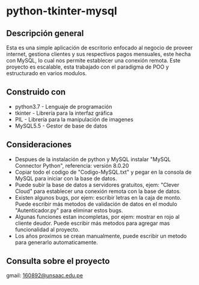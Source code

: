 # python-tkinter-mysql

## Descripción general
Esta es una simple aplicación de escritorio enfocado al negocio de proveer internet, gestiona clientes y sus respectivos pagos mensuales,
este hecha con MySQL, lo cual nos permite establecer una conexión remota.
Este proyecto es escalable, esta trabajado con el paradigma de POO y estructurado en varios modulos.

## Construido con
 - python3.7 - Lenguaje de programación
 - tkinter - Librería para la interfaz gráfica
 - PIL - Librería para la manipulación de imagenes
 - MySQL5.5 - Gestor de base de datos
 
## Consideraciones
 - Despues de la instalación de python y MySQL instalar "MySQL Connector Python", referencia: versión 8.0.20
 - Copiar todo el codigo de "Codigo-MySQL.txt" y pegar en la consola de MySQL para iniciar con la base de datos.
 - Puede subir la base de datos a servidores gratuitos, ejem: "Clever Cloud" para establecer una conexión remota con la base de datos.
 - Existen algunos bugs, por ejem: escribir letras en la caja de monto. Puede escribir más metodos de validación de datos en el modulo "Autenticador.py" para eliminar estos bugs. 
 - Algunas funciones estan incompletas, por ejem: mostrar en rojo al cliente deudor. Puede escribir más metodos para agregar mas funcionalidad al proyecto.
 - Los años proximos se crean manualmente, puede escribir un metodo para generarlo automaticamente.
 
## Consulta sobre el proyecto
gmail: 160892@unsaac.edu.pe
